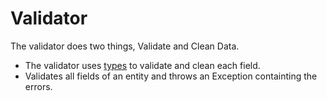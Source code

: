 # Validator

The validator does two things, Validate and Clean Data.

* The validator uses [types](/src/Utils/Type) to validate and clean each field.
* Validates all fields of an entity and throws an Exception containting the errors.